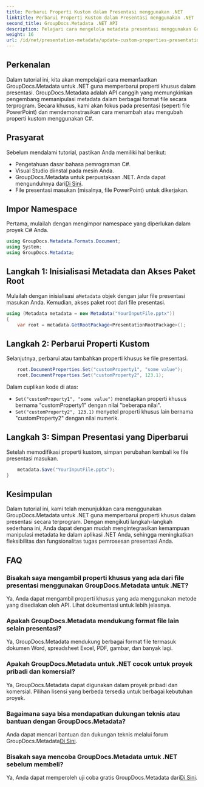 ```yaml
---
title: Perbarui Properti Kustom dalam Presentasi menggunakan .NET
linktitle: Perbarui Properti Kustom dalam Presentasi menggunakan .NET
second_title: GroupDocs.Metadata .NET API
description: Pelajari cara mengelola metadata presentasi menggunakan GroupDocs.Metadata untuk .NET. Perbarui properti khusus secara efisien di file PowerPoint.
weight: 16
url: /id/net/presentation-metadata/update-custom-properties-presentations/
---
```

## Perkenalan
Dalam tutorial ini, kita akan mempelajari cara memanfaatkan GroupDocs.Metadata untuk .NET guna memperbarui properti khusus dalam presentasi. GroupDocs.Metadata adalah API canggih yang memungkinkan pengembang memanipulasi metadata dalam berbagai format file secara terprogram. Secara khusus, kami akan fokus pada presentasi (seperti file PowerPoint) dan mendemonstrasikan cara menambah atau mengubah properti kustom menggunakan C#.
## Prasyarat
Sebelum mendalami tutorial, pastikan Anda memiliki hal berikut:
- Pengetahuan dasar bahasa pemrograman C#.
- Visual Studio diinstal pada mesin Anda.
-  GroupDocs.Metadata untuk perpustakaan .NET. Anda dapat mengunduhnya dari[Di Sini](https://releases.groupdocs.com/metadata/net/).
- File presentasi masukan (misalnya, file PowerPoint) untuk dikerjakan.

## Impor Namespace
Pertama, mulailah dengan mengimpor namespace yang diperlukan dalam proyek C# Anda.
```csharp
using GroupDocs.Metadata.Formats.Document;
using System;
using GroupDocs.Metadata;
```
## Langkah 1: Inisialisasi Metadata dan Akses Paket Root
 Mulailah dengan inisialisasi a`Metadata` objek dengan jalur file presentasi masukan Anda. Kemudian, akses paket root dari file presentasi.
```csharp
using (Metadata metadata = new Metadata("YourInputFile.pptx"))
{
    var root = metadata.GetRootPackage<PresentationRootPackage>();
```
## Langkah 2: Perbarui Properti Kustom
Selanjutnya, perbarui atau tambahkan properti khusus ke file presentasi.
```csharp
    root.DocumentProperties.Set("customProperty1", "some value");
    root.DocumentProperties.Set("customProperty2", 123.1);
```
Dalam cuplikan kode di atas:
- `Set("customProperty1", "some value")` menetapkan properti khusus bernama "customProperty1" dengan nilai "beberapa nilai".
- `Set("customProperty2", 123.1)` menyetel properti khusus lain bernama "customProperty2" dengan nilai numerik.
## Langkah 3: Simpan Presentasi yang Diperbarui
Setelah memodifikasi properti kustom, simpan perubahan kembali ke file presentasi masukan.
```csharp
    metadata.Save("YourInputFile.pptx");
}
```

## Kesimpulan
Dalam tutorial ini, kami telah menunjukkan cara menggunakan GroupDocs.Metadata untuk .NET guna memperbarui properti khusus dalam presentasi secara terprogram. Dengan mengikuti langkah-langkah sederhana ini, Anda dapat dengan mudah mengintegrasikan kemampuan manipulasi metadata ke dalam aplikasi .NET Anda, sehingga meningkatkan fleksibilitas dan fungsionalitas tugas pemrosesan presentasi Anda.

## FAQ
### Bisakah saya mengambil properti khusus yang ada dari file presentasi menggunakan GroupDocs.Metadata untuk .NET?
Ya, Anda dapat mengambil properti khusus yang ada menggunakan metode yang disediakan oleh API. Lihat dokumentasi untuk lebih jelasnya.
### Apakah GroupDocs.Metadata mendukung format file lain selain presentasi?
Ya, GroupDocs.Metadata mendukung berbagai format file termasuk dokumen Word, spreadsheet Excel, PDF, gambar, dan banyak lagi.
### Apakah GroupDocs.Metadata untuk .NET cocok untuk proyek pribadi dan komersial?
Ya, GroupDocs.Metadata dapat digunakan dalam proyek pribadi dan komersial. Pilihan lisensi yang berbeda tersedia untuk berbagai kebutuhan proyek.
### Bagaimana saya bisa mendapatkan dukungan teknis atau bantuan dengan GroupDocs.Metadata?
 Anda dapat mencari bantuan dan dukungan teknis melalui forum GroupDocs.Metadata[Di Sini](https://forum.groupdocs.com/c/metadata/14).
### Bisakah saya mencoba GroupDocs.Metadata untuk .NET sebelum membeli?
 Ya, Anda dapat memperoleh uji coba gratis GroupDocs.Metadata dari[Di Sini](https://releases.groupdocs.com/).